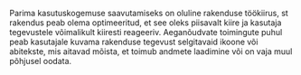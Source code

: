 Parima kasutuskogemuse saavutamiseks on oluline rakenduse töökiirus, st rakendus
peab olema optimeeritud, et see oleks piisavalt kiire ja kasutaja tegevustele
võimalikult kiiresti reageeriv. Aeganõudvate toimingute puhul peab kasutajale
kuvama rakenduse tegevust selgitavaid ikoone või abitekste, mis aitavad mõista,
et toimub andmete laadimine või on vaja muul põhjusel oodata.
